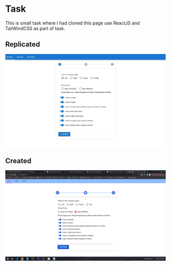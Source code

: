 # Task
This is small task where I had cloned this page use ReactJS and TailWindCSS as part of task.

## Replicated 
![plot](./images/required.jpg)

## Created
![plot](./images/created.png)
